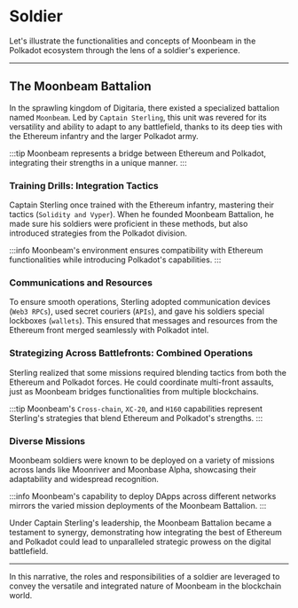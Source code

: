 # Soldier

Let's illustrate the functionalities and concepts of Moonbeam in the Polkadot ecosystem through the lens of a soldier's experience.

---

## **The Moonbeam Battalion**

In the sprawling kingdom of Digitaria, there existed a specialized battalion named `Moonbeam`. Led by `Captain Sterling`, this unit was revered for its versatility and ability to adapt to any battlefield, thanks to its deep ties with the Ethereum infantry and the larger Polkadot army.

:::tip
Moonbeam represents a bridge between Ethereum and Polkadot, integrating their strengths in a unique manner.
:::

### **Training Drills: Integration Tactics**

Captain Sterling once trained with the Ethereum infantry, mastering their tactics (`Solidity and Vyper`). When he founded Moonbeam Battalion, he made sure his soldiers were proficient in these methods, but also introduced strategies from the Polkadot division.

:::info
Moonbeam's environment ensures compatibility with Ethereum functionalities while introducing Polkadot's capabilities.
:::

### **Communications and Resources**

To ensure smooth operations, Sterling adopted communication devices (`Web3 RPCs`), used secret couriers (`APIs`), and gave his soldiers special lockboxes (`wallets`). This ensured that messages and resources from the Ethereum front merged seamlessly with Polkadot intel.

### **Strategizing Across Battlefronts: Combined Operations**

Sterling realized that some missions required blending tactics from both the Ethereum and Polkadot forces. He could coordinate multi-front assaults, just as Moonbeam bridges functionalities from multiple blockchains.

:::tip
Moonbeam's `Cross-chain`, `XC-20`, and `H160` capabilities represent Sterling's strategies that blend Ethereum and Polkadot's strengths.
:::

### **Diverse Missions**

Moonbeam soldiers were known to be deployed on a variety of missions across lands like Moonriver and Moonbase Alpha, showcasing their adaptability and widespread recognition.

:::info
Moonbeam's capability to deploy DApps across different networks mirrors the varied mission deployments of the Moonbeam Battalion.
:::

Under Captain Sterling's leadership, the Moonbeam Battalion became a testament to synergy, demonstrating how integrating the best of Ethereum and Polkadot could lead to unparalleled strategic prowess on the digital battlefield.

---

In this narrative, the roles and responsibilities of a soldier are leveraged to convey the versatile and integrated nature of Moonbeam in the blockchain world.